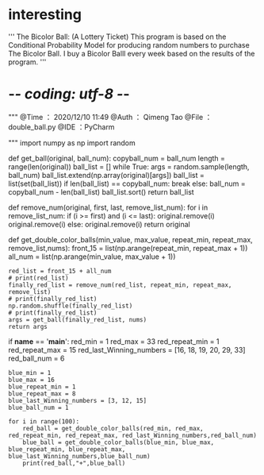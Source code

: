 # interesting
'''
The Bicolor Ball: (A Lottery Ticket)
This program is based on the Conditional Probability Model for producing random numbers to purchase The Bicolor Ball.
I buy a Bicolor Balll every week based on the results of the program.
'''
# -*- coding: utf-8 -*-
"""
@Time ： 2020/12/10 11:49
@Auth ： Qimeng Tao
@File ：double_ball.py
@IDE ：PyCharm


"""
import numpy as np
import random


def get_ball(original, ball_num):
    copyball_num = ball_num
    length = range(len(original))
    ball_list = []
    while True:
        args = random.sample(length, ball_num)
        ball_list.extend(np.array(original)[args])
        ball_list = list(set(ball_list))
        if len(ball_list) == copyball_num:
            break
        else:
            ball_num = copyball_num - len(ball_list)
    ball_list.sort()
    return ball_list


def remove_num(original, first, last, remove_list_num):
    for i in remove_list_num:
        if (i >= first) and (i <= last):
            original.remove(i)
            original.remove(i)
        else:
            original.remove(i)
    return original


def get_double_color_balls(min_value, max_value, repeat_min, repeat_max, remove_list,nums):
    front_15 = list(np.arange(repeat_min, repeat_max + 1))
    all_num = list(np.arange(min_value, max_value + 1))

    red_list = front_15 + all_num
    # print(red_list)
    finally_red_list = remove_num(red_list, repeat_min, repeat_max, remove_list)
    # print(finally_red_list)
    np.random.shuffle(finally_red_list)
    # print(finally_red_list)
    args = get_ball(finally_red_list, nums)
    return args


if __name__ == '__main__':
    red_min = 1
    red_max = 33
    red_repeat_min = 1
    red_repeat_max = 15
    red_last_Winning_numbers = [16, 18, 19, 20, 29, 33]
    red_ball_num = 6

    blue_min = 1
    blue_max = 16
    blue_repeat_min = 1
    blue_repeat_max = 8
    blue_last_Winning_numbers = [3, 12, 15]
    blue_ball_num = 1

    for i in range(100):
        red_ball = get_double_color_balls(red_min, red_max, red_repeat_min, red_repeat_max, red_last_Winning_numbers,red_ball_num)
        blue_ball = get_double_color_balls(blue_min, blue_max, blue_repeat_min, blue_repeat_max, blue_last_Winning_numbers,blue_ball_num)
        print(red_ball,"+",blue_ball)
